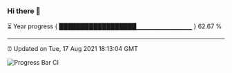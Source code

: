 ### Hi there 👋

⏳ Year progress { ██████████████████▁▁▁▁▁▁▁▁▁▁▁▁ } 62.67 %

---

⏰ Updated on Tue, 17 Aug 2021 18:13:04 GMT

![Progress Bar CI](https://github.com/liununu/liununu/workflows/Progress%20Bar%20CI/badge.svg)

